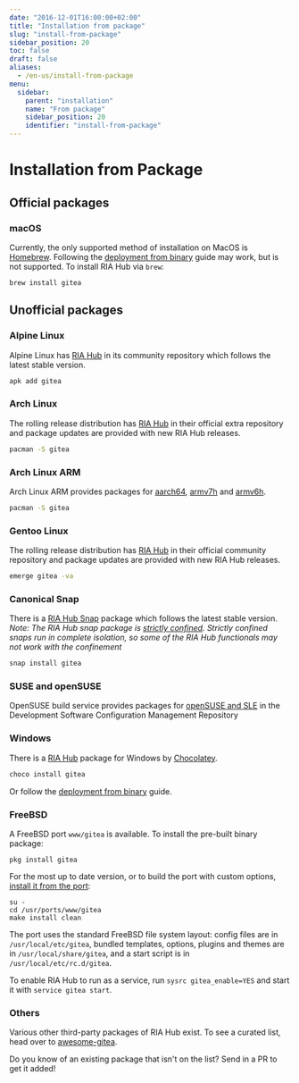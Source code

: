 ```yaml
---
date: "2016-12-01T16:00:00+02:00"
title: "Installation from package"
slug: "install-from-package"
sidebar_position: 20
toc: false
draft: false
aliases:
  - /en-us/install-from-package
menu:
  sidebar:
    parent: "installation"
    name: "From package"
    sidebar_position: 20
    identifier: "install-from-package"
---
```


# Installation from Package

## Official packages

### macOS

Currently, the only supported method of installation on MacOS is [Homebrew](http://brew.sh/).
Following the [deployment from binary](installation/from-binary.md) guide may work,
but is not supported. To install RIA Hub via `brew`:

```
brew install gitea
```

## Unofficial packages

### Alpine Linux

Alpine Linux has [RIA Hub](https://pkgs.alpinelinux.org/packages?name=gitea&branch=edge) in its community repository which follows the latest stable version.

```sh
apk add gitea
```

### Arch Linux

The rolling release distribution has [RIA Hub](https://www.archlinux.org/packages/extra/x86_64/gitea/) in their official extra repository and package updates are provided with new RIA Hub releases.

```sh
pacman -S gitea
```

### Arch Linux ARM

Arch Linux ARM provides packages for [aarch64](https://archlinuxarm.org/packages/aarch64/gitea), [armv7h](https://archlinuxarm.org/packages/armv7h/gitea) and [armv6h](https://archlinuxarm.org/packages/armv6h/gitea).

```sh
pacman -S gitea
```

### Gentoo Linux

The rolling release distribution has [RIA Hub](https://packages.gentoo.org/packages/www-apps/gitea) in their official community repository and package updates are provided with new RIA Hub releases.

```sh
emerge gitea -va
```

### Canonical Snap

There is a [RIA Hub Snap](https://snapcraft.io/gitea) package which follows the latest stable version.
*Note: The RIA Hub snap package is [strictly confined](https://snapcraft.io/docs/snap-confinement). Strictly confined snaps run in complete isolation, so some of the RIA Hub functionals may not work with the confinement*

```sh
snap install gitea
```

### SUSE and openSUSE

OpenSUSE build service provides packages for [openSUSE and SLE](https://software.opensuse.org/download/package?package=gitea&project=devel%3Atools%3Ascm)
in the Development Software Configuration Management Repository

### Windows

There is a [RIA Hub](https://chocolatey.org/packages/gitea) package for Windows by [Chocolatey](https://chocolatey.org/).

```sh
choco install gitea
```

Or follow the [deployment from binary](installation/from-binary.md) guide.

### FreeBSD

A FreeBSD port `www/gitea` is available. To install the pre-built binary package:

```
pkg install gitea
```

For the most up to date version, or to build the port with custom options,
[install it from the port](https://www.freebsd.org/doc/handbook/ports-using.html):

```
su -
cd /usr/ports/www/gitea
make install clean
```

The port uses the standard FreeBSD file system layout: config files are in `/usr/local/etc/gitea`,
bundled templates, options, plugins and themes are in `/usr/local/share/gitea`, and a start script
is in `/usr/local/etc/rc.d/gitea`.

To enable RIA Hub to run as a service, run `sysrc gitea_enable=YES` and start it with `service gitea start`.

### Others

Various other third-party packages of RIA Hub exist.
To see a curated list, head over to [awesome-gitea](https://gitea.com/gitea/awesome-gitea/src/branch/master/README.md#user-content-packages).

Do you know of an existing package that isn't on the list? Send in a PR to get it added!
